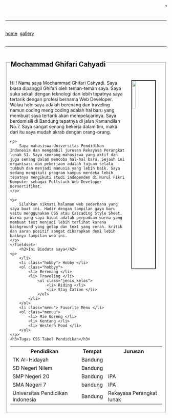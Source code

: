 <head>
    <title>Tugas2_CSS</title>
    <link rel="stylesheet" type="text/css" href="style_tugas2.css"/>
    <link rel="icon" href="icon/">
</head>
<body>
    <h1> 
        <marquee direction="left" scrolldelay="100">
            This is my biodata
        </marquee>
    </h1>
    <hr/>
    <br/>
    <div id="menu"> 
        <a href="">home</a>&nbsp;
        <a href="gallery.html">gallery</a>&nbsp;
    </div>
    <br/>
    <hr/>
    <fieldset>
        <legend><h2>Mochammad Ghifari Cahyadi</h2></legend>
    <p class="p1">
    <img src="https://rsddrsoebandi.id/wp-content/uploads/2021/11/Nama-ML-Keren-yang-Wajib-Kamu-Miliki.jpg" align="right" width="15%" hspace="20" border="2" />
    Hi ! Nama saya Mochammad Ghifari Cahyadi. Saya biasa dipanggil Ghifari oleh teman-teman saya. Saya suka sekali dengan teknologi dan lebih tepatnya saya tertarik dengan profesi bernama Web Developer. Walau hobi saya adalah berenang dan traveling namun coding meng coding adalah hal baru yang membuat saya tertarik akan mempelajarinya. Saya berdomisili di Bandung tepatnya di jalan Kamandilan No.7. Saya sangat senang bekerja dalam tim, maka dari itu saya mudah akrab dengan orang-orang.
    </p>

    <p>
        Saya mahasiswa Universitas Pendidikan Indonesia dan mengambil jurusan Rekayasa Perangkat lunak S1. Saya seorang mahasiswa yang aktif dan juga senang dalam mencoba hal-hal baru. Sejauh ini organisasi dan pekerjaan adalah tujuan selalu tumbuh dan menjadi manusia yang lebih baik. Saya sedang mengikuti program kampus merdeka lebih tepatnya mengikuti studi independen di Nurul Fikri Komputer sebagai Fullstack Web Developer Bersertifikat.
    </p>
        
    <p>
        Silahkan nikmati halaman web sederhana yang saya buat ini. Hadir dengan tampilan gaya baru yaitu menggunakan CSS atau Cascading Style Sheet. Warna yang saya biuat adalah perpaduan warna yang membuat text menjadi lebih terlihat karena background yang gelap dan text yang cerah. kritik dan saran positif sangat diharapkan demi lebih baiknya tampilan web ini.
    </p> 
    </fieldset>
        <h2>Ini Biodata saya</h2>
    <p>
        </li>
        <li class="hobby"> Hobby </li>
        <ol class="hobbyy">
            <li> Berenang </li>
            <li> Traveling </li>
                <ul class="jenis_kelas">
                    <li> Riding </li>
                    <li> Stay Cation </li>
                </ul>
            </li>
        </ol>
        <li class="menu"> Favorite Menu </li>
        <ol class="menuu">
            <li> Mie Goreng </li>
            <li> Kentang </li>
            <li> Western Food </li>
        </ol>
    </p>
    <h3>Tugas CSS Tabel Pendidikan</h3>

<table id="customers">
  <tr>
    <th>Pendidikan</th>
    <th>Tempat</th>
    <th>Jurusan</th>
  </tr>
  <tr>
    <td>TK Al-Hidayah</td>
    <td>Bandung</td>
    <td>    </td>
  </tr>
  <tr>
    <td>SD Negeri Nilem</td>
    <td>Bandung</td>
    <td>    </td>
  </tr>
  <tr>
    <td>SMP Negeri 20</td>
    <td>Bandung</td>
    <td>IPA</td>
  </tr>
  <tr>
    <td>SMA Negeri 7</td>
    <td>bandung</td>
    <td>IPA</td>
  </tr>
  <tr>
    <td>Universitas Pendidikan Indonesia</td>
    <td>Bandung</td>
    <td>Rekayasa Perangkat lunak</td>
  </tr>
</table>
    </body>
